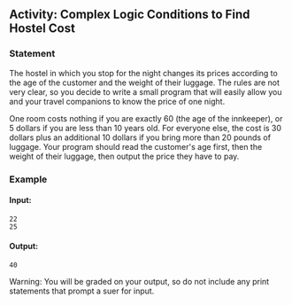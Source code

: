 ## Activity: Complex Logic Conditions to Find Hostel Cost
### Statement

The hostel in which you stop for the night changes its prices according to the age of the customer and the weight of their luggage. The rules are not very clear, so you decide to write a small program that will easily allow you and your travel companions to know the price of one night.

One room costs nothing if you are exactly 60 (the age of the innkeeper), or 5 dollars if you are less than 10 years old. For everyone else, the cost is 30 dollars plus an additional 10 dollars if you bring more than 20 pounds of luggage. Your program should read the customer's age first, then the weight of their luggage, then output the price they have to pay.

### Example

#### Input:

    22
    25

#### Output:

    40

Warning: You will be graded on your output, so do not include any print statements that prompt a suer for input.
